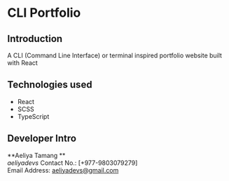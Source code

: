 # CLI Portfolio

## Introduction

A CLI (Command Line Interface) or terminal inspired portfolio website built with React

## Technologies used

- React
- SCSS
- TypeScript

## Developer Intro

**Aeliya Tamang **\
_aeliyadevs_
Contact No.: [+977-9803079279]\
Email Address: [aeliyadevs@gmail.com](mailto:aeliyadevs@gmail.com)
